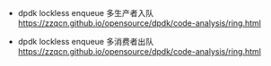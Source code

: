 
- dpdk lockless enqueue 多生产者入队  
  https://zzqcn.github.io/opensource/dpdk/code-analysis/ring.html

  
- dpdk lockless enqueue 多消费者出队  
  https://zzqcn.github.io/opensource/dpdk/code-analysis/ring.html
  
